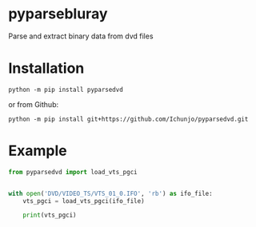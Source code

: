 # pyparsebluray

Parse and extract binary data from dvd files

# Installation
```
python -m pip install pyparsedvd
```
or from Github:
```
python -m pip install git+https://github.com/Ichunjo/pyparsedvd.git
```



# Example

```py
from pyparsedvd import load_vts_pgci


with open('DVD/VIDEO_TS/VTS_01_0.IFO', 'rb') as ifo_file:
    vts_pgci = load_vts_pgci(ifo_file)

    print(vts_pgci)

```
